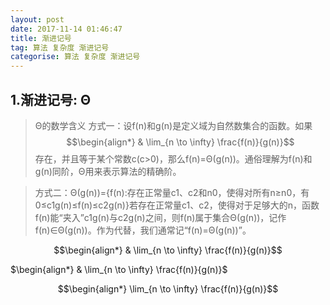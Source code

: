 ```yaml
---
layout: post
date: 2017-11-14 01:46:47
title: 渐进记号
tag: 算法 复杂度 渐进记号
categorise: 算法 复杂度 渐进记号
---
```

## 1.渐进记号: Θ
> Θ的数学含义 
> 方式一：设f(n)和g(n)是定义域为自然数集合的函数。如果$$\begin{align*}
 & \lim_{n \to \infty} \frac{f(n)}{g(n)}$$存在，并且等于某个常数c(c>0)，那么f(n)=Θ(g(n))。通俗理解为f(n)和g(n)同阶，Θ用来表示算法的精确阶。

> 方式二：Θ(g(n))={f(n):存在正常量c1、c2和n0，使得对所有n≥n0，有0≤c1g(n)≤f(n)≤c2g(n)}若存在正常量c1、c2，使得对于足够大的n，函数f(n)能“夹入”c1g(n)与c2g(n)之间，则f(n)属于集合Θ(g(n))，记作f(n)∈Θ(g(n))。作为代替，我们通常记“f(n)=Θ(g(n))”。


$$\begin{align*}
 & \lim_{n \to \infty} \frac{f(n)}{g(n)}$$
 
 $\begin{align*}
 & \lim_{n \to \infty} \frac{f(n)}{g(n)}$

$$\begin{align*}
  \lim_{n \to \infty} \frac{f(n)}{g(n)}$$



